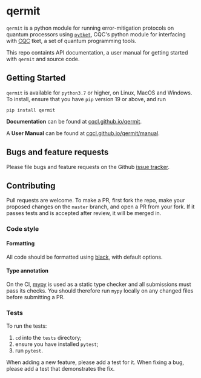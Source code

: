 # qermit

`qermit` is a python module for running error-mitigation protocols on quantum processors using [`pytket`](https://github.com/CQCL/pytket), CQC's python module for interfacing with [CQC](https://cambridgequantum.com/) tket, a set of quantum programming tools.

This repo containts API documentation, a user manual for getting started with `qermit` and source code.

## Getting Started

`qermit` is available for ``python3.7`` or higher, on Linux, MacOS and Windows.
To install, ensure that you have `pip` version 19 or above, and run

``pip install qermit``

**Documentation** can be found at [cqcl.github.io/qermit](https://cqcl.github.io/qermit).

A **User Manual** can be found at [cqcl.github.io/qermit/manual](https://cqcl.github.io/qermit/manual/).


## Bugs and feature requests

Please file bugs and feature requests on the Github
[issue tracker](https://github.com/CQCL/qermit/issues).


## Contributing

Pull requests are welcome. To make a PR, first fork the repo, make your proposed
changes on the `master` branch, and open a PR from your fork. If it passes
tests and is accepted after review, it will be merged in.

### Code style

#### Formatting

All code should be formatted using
[black](https://black.readthedocs.io/en/stable/), with default options. 

#### Type annotation

On the CI, [mypy](https://mypy.readthedocs.io/en/stable/) is used as a static
type checker and all submissions must pass its checks. You should therefore run
`mypy` locally on any changed files before submitting a PR. 

### Tests

To run the tests:

1. `cd` into the `tests` directory;
2. ensure you have installed `pytest`;
3. run `pytest`.

When adding a new feature, please add a test for it. When fixing a bug, please
add a test that demonstrates the fix.
